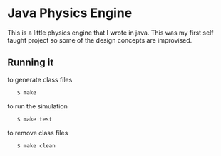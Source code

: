 # Java Physics Engine
This is a little physics engine that I wrote in java. This was my first self taught project so some of the design concepts are improvised.

## Running it
to generate class files
```bash
   $ make
```

to run the simulation
```bash
   $ make test
```

to remove class files
```bash
   $ make clean
```
